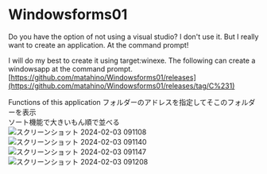 # Windowsforms01
Do you have the option of not using a visual studio?
I don't use it. But I really want to create an application.
At the command prompt!

I will do my best to create it using target:winexe.
The following can create a windowsapp at the command prompt.
[https://github.com/matahino/Windowsforms01/releases](https://github.com/matahino/Windowsforms01/releases/tag/C%231)



Functions of this application
フォルダーのアドレスを指定してそこのフォルダーを表示<br>
ソート機能で大きいもん順で並べる
![スクリーンショット 2024-02-03 091108](https://github.com/matahino/Windowsforms01/assets/96413690/58018175-5d7e-4369-a9e4-5b786500f716)
![スクリーンショット 2024-02-03 091140](https://github.com/matahino/Windowsforms01/assets/96413690/2451749c-c628-401d-a907-8c547cb0e278)
![スクリーンショット 2024-02-03 091147](https://github.com/matahino/Windowsforms01/assets/96413690/9d83f1f5-8d6f-4e73-b81a-2d94a1f81e09)
![スクリーンショット 2024-02-03 091208](https://github.com/matahino/Windowsforms01/assets/96413690/fe1fe5b6-a967-4dd1-be50-ee7db3020f52)
